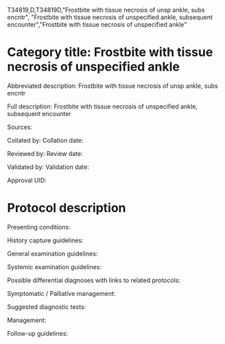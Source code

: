 T34819,D,T34819D,"Frostbite with tissue necrosis of unsp ankle, subs encntr", "Frostbite with tissue necrosis of unspecified ankle, subsequent encounter","Frostbite with tissue necrosis of unspecified ankle"
# Category title: Frostbite with tissue necrosis of unspecified ankle

Abbreviated description: Frostbite with tissue necrosis of unsp ankle, subs encntr

Full description: Frostbite with tissue necrosis of unspecified ankle, subsequent encounter

Sources:

Collated by:
Collation date:

Reviewed by:
Review date:

Validated by:
Validation date:

Approval UID:

# Protocol description

Presenting conditions:

History capture guidelines:

General examination guidelines:

Systemic examination guidelines:

Possible differential diagnoses with links to related protocols:

Symptomatic / Palliative management:

Suggested diagnostic tests:

Management:

Follow-up guidelines:
